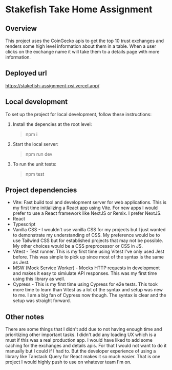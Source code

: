 # Stakefish Take Home Assignment

## Overview

This project uses the CoinGecko apis to get the top 10 trust exchanges and renders some high level information about them in a table. When a user clicks on the exchange name it will take them to a details page with more information.

## Deployed url

https://stakefish-assignment-psi.vercel.app/

## Local development

To set up the project for local development, follow these instructions:

1. Install the depencies at the root level:

   > npm i

2. Start the local server:

   > npm run dev

3. To run the unit tests:

   > npm test

## Project dependencies

- Vite: Fast build tool and development server for web applications. This is my first time initializing a React app using Vite. For new apps I would prefer to use a React framework like NextJS or Remix. I prefer NextJS.
- React
- Typescript
- Vanilla CSS - I wouldn't use vanilla CSS for my projects but I just wanted to demonstrate my understanding of CSS. My preference would be to use Tailwind CSS but for established projects that may not be possible. My other choices would be a CSS preprocessor or CSS in JS.
- Vitest - Test runner. This is my first time using Vitest I've only used Jest before. This was simple to pick up since most of the syntax is the same as Jest.
- MSW (Mock Service Worker) - Mocks HTTP requests in development and makes it easy to simiulate API responses. This was my first time using this library as well.
- Cypress - This is my first time using Cypress for e2e tests. This took more time to learn than Vitest as a lot of the syntax and setup was new to me. I am a big fan of Cypress now though. The syntax is clear and the setup was straight forward.

## Other notes

There are some things that I didn't add due to not having enough time and prioritizing other important tasks. I didn't add any loading UX which is a must if this was a real production app. I would have liked to add some caching for the exchanges and details apis. For that I would not want to do it manually but I could if I had to. But the developer experience of using a library like Tanstack Query for React makes it so much easier. That is one project I would highly push to use on whatever team I'm on.
